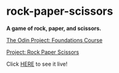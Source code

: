 # rock-paper-scissors
<b>A game of rock, paper, and scissors.</b>

<a href='https://www.theodinproject.com/paths/foundations/courses/foundations'>The Odin Project: Foundations Course</a>

<a href='https://www.theodinproject.com/lessons/foundations-rock-paper-scissors'>Project: Rock Paper Scissors</a>

<p>Click <a href='https://korket.github.io/rock-paper-scissors/index.html'>HERE</a> to see it live!</p>
